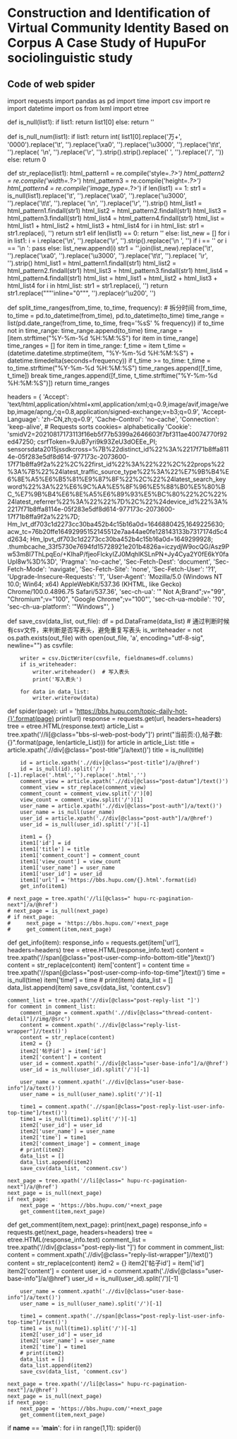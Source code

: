 # Construction and Identification of Virtual Community Identity Based on Corpus A Case Study of HupuFor sociolinguistic study

## Code of web spider
import requests
import pandas as pd
import time
import csv
import re
import datetime
import os
from lxml import etree


def is_null(list1):
    if list1:
        return list1[0]
    else:
        return ''


def is_null_num(list1):
    if list1:
        return int(
            list1[0].replace('万+', '0000').replace('\t', '').replace('\xa0', '').replace('\u3000', '').replace('\t\t',
                                                                                                               '').replace(
                '\n', '').replace('\r', '').strip().strip().replace(' ', '').replace('/', ''))
    else:
        return 0


def str_replace(list1):
    html_pattern1 = re.compile('style=.*?>')
    html_pattern2 = re.compile('width=.*?>')
    html_pattern3 = re.compile('height=.*?>')
    html_pattern4 = re.compile('image_type=.*?>')
    if len(list1) == 1:
        str1 = is_null(list1).replace('\t', '').replace('\xa0', '').replace('\u3000', '').replace('\t\t',
                                                                                                  '').replace(
            '\n', '').replace('\r', '').strip()
        html_list1 = html_pattern1.findall(str1)
        html_list2 = html_pattern2.findall(str1)
        html_list3 = html_pattern3.findall(str1)
        html_list4 = html_pattern4.findall(str1)
        html_list = html_list1 + html_list2 + html_list3 + html_list4
        for i in html_list:
            str1 = str1.replace(i, '')
        return str1
    elif len(list1) == 0:
        return ''
    else:
        list_new = []
        for i in list1:
            i = i.replace('\n', '').replace('\r', '').strip().replace('\n             ', '')
            if i == '' or i == '\n             ':
                pass
            else:
                list_new.append(i)
        str1 = ''.join(list_new).replace('\t', '').replace('\xa0', '').replace('\u3000', '').replace('\t\t',
                                                                                                     '').replace(
            '\r', '').strip()
        html_list1 = html_pattern1.findall(str1)
        html_list2 = html_pattern2.findall(str1)
        html_list3 = html_pattern3.findall(str1)
        html_list4 = html_pattern4.findall(str1)
        html_list = html_list1 + html_list2 + html_list3 + html_list4
        for i in html_list:
            str1 = str1.replace(i, '')
        return str1.replace("""'inline="0""", '').replace(r'\u200', '')


def split_time_ranges(from_time, to_time, frequency):
    # 拆分时间
    from_time, to_time = pd.to_datetime(from_time), pd.to_datetime(to_time)
    time_range = list(pd.date_range(from_time, to_time, freq='%sS' % frequency))
    if to_time not in time_range:
        time_range.append(to_time)
    time_range = [item.strftime("%Y-%m-%d %H:%M:%S") for item in time_range]
    time_ranges = []
    for item in time_range:
        f_time = item
        t_time = (datetime.datetime.strptime(item, "%Y-%m-%d %H:%M:%S") + datetime.timedelta(seconds=frequency))
        if t_time >= to_time:
            t_time = to_time.strftime("%Y-%m-%d %H:%M:%S")
            time_ranges.append([f_time, t_time])
            break
        time_ranges.append([f_time, t_time.strftime("%Y-%m-%d %H:%M:%S")])
    return time_ranges


headers = {
    'Accept': 'text/html,application/xhtml+xml,application/xml;q=0.9,image/avif,image/webp,image/apng,*/*;q=0.8,application/signed-exchange;v=b3;q=0.9',
    'Accept-Language': 'zh-CN,zh;q=0.9',
    'Cache-Control': 'no-cache',
    'Connection': 'keep-alive',
    # Requests sorts cookies= alphabetically
    'Cookie': 'smidV2=20210817173113f16eb5f77b5399a2646603f7bf311ae40074770f92ed47250; csrfToken=9JuB7yri9k93ZeU3dOEEe_PI; sensorsdata2015jssdkcross=%7B%22distinct_id%22%3A%2217f71b8ffa8114e-05f283e5df8d614-977173c-2073600-17f71b8ffa9f2a%22%2C%22first_id%22%3A%22%22%2C%22props%22%3A%7B%22%24latest_traffic_source_type%22%3A%22%E7%9B%B4%E6%8E%A5%E6%B5%81%E9%87%8F%22%2C%22%24latest_search_keyword%22%3A%22%E6%9C%AA%E5%8F%96%E5%88%B0%E5%80%BC_%E7%9B%B4%E6%8E%A5%E6%89%93%E5%BC%80%22%2C%22%24latest_referrer%22%3A%22%22%7D%2C%22%24device_id%22%3A%2217f71b8ffa8114e-05f283e5df8d614-977173c-2073600-17f71b8ffa9f2a%22%7D; Hm_lvt_df703c1d2273cc30ba452b4c15b16a0d=1646880425,1649225630; acw_tc=76b20ffe16492995152145512e7aa44ae0fe128143133b7317174d5c4d2634; Hm_lpvt_df703c1d2273cc30ba452b4c15b16a0d=1649299928; .thumbcache_33f5730e7694fd15728921e201b4826a=iczydjW9ocQG/Asz9Pw53m8I7ThLpqEo/+KIhaP/fjeoFlckyIZJ0MqhlKSLnPN+Jy4Cya2Y0fE6kY0faUpl8w%3D%3D',
    'Pragma': 'no-cache',
    'Sec-Fetch-Dest': 'document',
    'Sec-Fetch-Mode': 'navigate',
    'Sec-Fetch-Site': 'none',
    'Sec-Fetch-User': '?1',
    'Upgrade-Insecure-Requests': '1',
    'User-Agent': 'Mozilla/5.0 (Windows NT 10.0; Win64; x64) AppleWebKit/537.36 (KHTML, like Gecko) Chrome/100.0.4896.75 Safari/537.36',
    'sec-ch-ua': '" Not A;Brand";v="99", "Chromium";v="100", "Google Chrome";v="100"',
    'sec-ch-ua-mobile': '?0',
    'sec-ch-ua-platform': '"Windows"',
}



def save_csv(data_list, out_file):
    df = pd.DataFrame(data_list)
    # 通过判断时候有csv文件，来判断是否写表头，避免重复写表头
    is_writeheader = not os.path.exists(out_file)
    with open(out_file, 'a', encoding="utf-8-sig", newline="") as csvfile:

        writer = csv.DictWriter(csvfile, fieldnames=df.columns)
        if is_writeheader:
            writer.writeheader()  # 写入表头
            print('写入表头')

        for data in data_list:
            writer.writerow(data)


def spider(page):
    url = 'https://bbs.hupu.com/topic-daily-hot-{}'.format(page)
    print(url)
    response = requests.get(url, headers=headers)
    tree = etree.HTML(response.text)
    article_List = tree.xpath('//li[@class="bbs-sl-web-post-body"]')
    print("当前页:{},帖子数:{}".format(page, len(article_List)))
    for article in article_List:
        title = article.xpath('.//div[@class="post-title"]/a/text()')
        title = is_null(title)

        id = article.xpath('.//div[@class="post-title"]/a/@href')
        id = is_null(id).split('/')[-1].replace('.html','').replace('.html','')
        comment_view = article.xpath('.//div[@class="post-datum"]/text()')
        comment_view = str_replace(comment_view)
        comment_count = comment_view.split('/')[0]
        view_count = comment_view.split('/')[1]
        user_name = article.xpath('.//div[@class="post-auth"]/a/text()')
        user_name = is_null(user_name)
        user_id = article.xpath('.//div[@class="post-auth"]/a/@href')
        user_id = is_null(user_id).split('/')[-1]

        item1 = {}
        item1['id'] = id
        item1['title'] = title
        item1['comment_count'] = comment_count
        item1['view_count'] = view_count
        item1['user_name'] = user_name
        item1['user_id'] = user_id
        item1['url'] = 'https://bbs.hupu.com/{}.html'.format(id)
        get_info(item1)

    # next_page = tree.xpath('//li[@class=" hupu-rc-pagination-next"]/a/@href')
    # next_page = is_null(next_page)
    # if next_page:
    #     next_page = 'https://bbs.hupu.com/'+next_page
    #     get_comment(item,next_page)


def get_info(item):
    response_info = requests.get(item['url'], headers=headers)
    tree = etree.HTML(response_info.text)
    content = tree.xpath('//span[@class="post-user-comp-info-bottom-title"]/text()')
    content = str_replace(content)
    item['content'] = content
    time = tree.xpath('//span[@class="post-user-comp-info-top-time"]/text()')
    time = is_null(time)
    item['time'] = time
    # print(item)
    data_list = []
    data_list.append(item)
    save_csv(data_list, 'content.csv')


    comment_list = tree.xpath('//div[@class="post-reply-list "]')
    for comment in comment_list:
        comment_image = comment.xpath('.//div[@class="thread-content-detail"]//img/@src')
        content = comment.xpath('.//div[@class="reply-list-wrapper"]//text()')
        content = str_replace(content)
        item2 = {}
        item2['帖子id'] = item['id']
        item2['content'] = content
        user_id = comment.xpath('.//div[@class="user-base-info"]/a/@href')
        user_id = is_null(user_id).split('/')[-1]

        user_name = comment.xpath('.//div[@class="user-base-info"]/a/text()')
        user_name = is_null(user_name).split('/')[-1]

        time1 = comment.xpath('.//span[@class="post-reply-list-user-info-top-time"]/text()')
        time1 = is_null(time1).split('/')[-1]
        item2['user_id'] = user_id
        item2['user_name'] = user_name
        item2['time'] = time1
        item2['comment_image'] = comment_image
        # print(item2)
        data_list = []
        data_list.append(item2)
        save_csv(data_list, 'comment.csv')

    next_page = tree.xpath('//li[@class=" hupu-rc-pagination-next"]/a/@href')
    next_page = is_null(next_page)
    if next_page:
        next_page = 'https://bbs.hupu.com/'+next_page
        get_comment(item,next_page)

def get_comment(item,next_page):
    print(next_page)
    response_info = requests.get(next_page, headers=headers)
    tree = etree.HTML(response_info.text)
    comment_list = tree.xpath('//div[@class="post-reply-list "]')
    for comment in comment_list:
        content = comment.xpath('.//div[@class="reply-list-wrapper"]//text()')
        content = str_replace(content)
        item2 = {}
        item2['帖子id'] = item['id']
        item2['content'] = content
        user_id = comment.xpath('.//div[@class="user-base-info"]/a/@href')
        user_id = is_null(user_id).split('/')[-1]

        user_name = comment.xpath('.//div[@class="user-base-info"]/a/text()')
        user_name = is_null(user_name).split('/')[-1]

        time1 = comment.xpath('.//span[@class="post-reply-list-user-info-top-time"]/text()')
        time1 = is_null(time1).split('/')[-1]
        item2['user_id'] = user_id
        item2['user_name'] = user_name
        item2['time'] = time1
        # print(item2)
        data_list = []
        data_list.append(item2)
        save_csv(data_list, 'comment.csv')

    next_page = tree.xpath('//li[@class=" hupu-rc-pagination-next"]/a/@href')
    next_page = is_null(next_page)
    if next_page:
        next_page = 'https://bbs.hupu.com/'+next_page
        get_comment(item,next_page)



if __name__ == '__main__':
    for i in range(1,11):
        spider(i)
